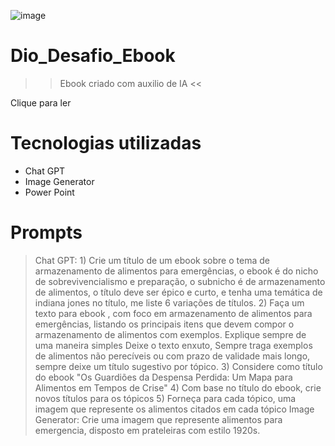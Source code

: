 ![image](https://github.com/user-attachments/assets/b62b24ee-1c43-4a5f-abc2-dcb30c6946df)

# Dio_Desafio_Ebook

>>  Ebook criado com auxilio de IA <<

Clique para ler


# Tecnologias utilizadas
- Chat GPT
- Image Generator
- Power Point
  
# Prompts
> Chat GPT: 1) Crie um título de um ebook sobre o tema de armazenamento de alimentos para emergências, o ebook é do nicho de sobrevivencialismo e preparação, o subnicho é de armazenamento de alimentos, o título deve ser épico e curto, e tenha uma temática de indiana jones no título, me liste 6 variações de títulos.
            2) Faça um texto para ebook , com foco em armazenamento de alimentos para emergências, listando os principais itens que devem compor o armazenamento de alimentos com exemplos. Explique sempre de uma maneira simples Deixe o texto enxuto, Sempre traga exemplos de alimentos não perecíveis ou com prazo de validade mais longo, sempre deixe um título sugestivo por tópico.
            3) Considere como título do ebook "Os Guardiões da Despensa Perdida: Um Mapa para Alimentos em Tempos de Crise"
            4) Com base no título do ebook, crie novos títulos para os tópicos
            5) Forneça para cada tópico, uma imagem que represente os alimentos citados em cada tópico
> Image Generator: Crie uma imagem que represente alimentos para emergencia, disposto em prateleiras com estilo 1920s.




